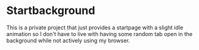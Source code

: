 # Startbackground
This is a private project that just provides a startpage with a slight idle animation so I don't have to live with having some random tab open in the background while not actively using my browser.
